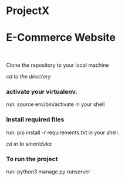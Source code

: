 # ProjectX
<h1>E-Commerce Website</h1><br>
<p>Clone the repository to your local machine</p>
<i>cd to the directory </i>
<h3>activate your virtualenv.</h3>
<p>run: source env/bin/activate in your shell</p>
<h3>Install required files</h3>
<p>run: pip install -r requirements.txt in your shell.</p>
<i>cd in to smartduka</i>
<h3>To run the project</h3>
<p>run: python3 manage.py runserver<p>
